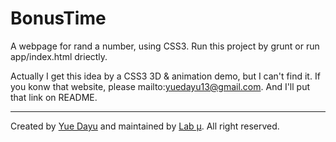 BonusTime
=========

A webpage for rand a number, using CSS3. Run this project by grunt or run app/index.html driectly.

Actually I get this idea by a CSS3 3D & animation demo, but I can't find it. If you konw that website, please mailto:yuedayu13@gmail.com. And I'll put that link on README.

---

Created by [Yue Dayu](/github.com/yuedayu) and maintained by [Lab μ](/lab.mu).
All right reserved.
